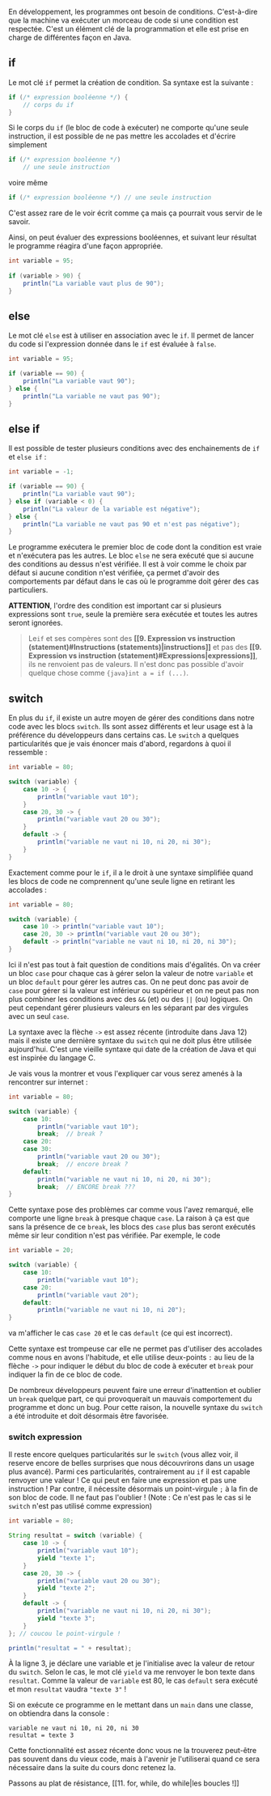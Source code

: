 En développement, les programmes ont besoin de conditions. C'est-à-dire que la machine va exécuter un morceau de code si une condition est respectée. C'est un élément clé de la programmation et elle est prise en charge de différentes façon en Java.

## if

Le mot clé `if` permet la création de condition. Sa syntaxe est la suivante :

```java
if (/* expression booléenne */) {
    // corps du if
}
```

Si le corps du `if` (le bloc de code à exécuter) ne comporte qu'une seule instruction, il est possible de ne pas mettre les accolades et d'écrire simplement 

```java
if (/* expression booléenne */)
    // une seule instruction
```

voire même 

```java
if (/* expression booléenne */) // une seule instruction
```

C'est assez rare de le voir écrit comme ça mais ça pourrait vous servir de le savoir.

Ainsi, on peut évaluer des expressions booléennes, et suivant leur résultat le programme réagira d'une façon appropriée.

```java
int variable = 95;
  
if (variable > 90) {
    println("La variable vaut plus de 90");
}
```

## else

Le mot clé `else` est à utiliser en association avec le `if`. Il permet de lancer du code si l'expression donnée dans le `if` est évaluée à `false`.

```java
int variable = 95;

if (variable == 90) {
    println("La variable vaut 90");
} else {
    println("La variable ne vaut pas 90");
}
```

## else if

Il est possible de tester plusieurs conditions avec des enchainements de `if` et `else if` :

```java
int variable = -1;

if (variable == 90) {
    println("La variable vaut 90");
} else if (variable < 0) {
    println("La valeur de la variable est négative");
} else {
    println("La variable ne vaut pas 90 et n'est pas négative");
}
```

Le programme exécutera le premier bloc de code dont la condition est vraie et n'exécutera pas les autres. 
Le bloc `else` ne sera exécuté que si aucune des conditions au dessus n'est vérifiée. Il est à voir comme le choix par défaut si aucune condition n'est vérifiée, ça permet d'avoir des comportements par défaut dans le cas où le programme doit gérer des cas particuliers.

**ATTENTION**, l'ordre des condition est important car si plusieurs expressions sont `true`, seule la première sera exécutée et toutes les autres seront ignorées.

> Le`if` et ses compères sont des **[[9. Expression vs instruction (statement)#Instructions (statements)|instructions]]** et pas des **[[9. Expression vs instruction (statement)#Expressions|expressions]]**, ils ne renvoient pas de valeurs. Il n'est donc pas possible d'avoir quelque chose comme `{java}int a = if (...)`.
## switch

En plus du `if`, il existe un autre moyen de gérer des conditions dans notre code avec les blocs `switch`. Ils sont assez différents et leur usage est à la préférence du développeurs dans certains cas. Le `switch` a quelques particularités que je vais énoncer mais d'abord, regardons à quoi il ressemble :

```java 
int variable = 80;

switch (variable) {
    case 10 -> {
        println("variable vaut 10");
    }
    case 20, 30 -> {
        println("variable vaut 20 ou 30");
    }
    default -> {
        println("variable ne vaut ni 10, ni 20, ni 30");
    }
}
```

Exactement comme pour le `if`, il a le droit à une syntaxe simplifiée quand les blocs de code ne comprennent qu'une seule ligne en retirant les accolades :

```java
int variable = 80;

switch (variable) {
    case 10 -> println("variable vaut 10");
    case 20, 30 -> println("variable vaut 20 ou 30");
    default -> println("variable ne vaut ni 10, ni 20, ni 30");
}
```

Ici il n'est pas tout à fait question de conditions mais d'égalités. On va créer un bloc `case` pour chaque cas à gérer selon la valeur de notre `variable` et un bloc `default` pour gérer les autres cas. On ne peut donc pas avoir de `case` pour gérer si la valeur est inférieur ou supérieur et on ne peut pas non plus combiner les conditions avec des `&&` (et) ou des `||` (ou) logiques. On peut cependant gérer plusieurs valeurs en les séparant par des virgules avec un seul `case`.

La syntaxe avec la flèche `->` est assez récente (introduite dans Java 12) mais il existe une dernière syntaxe du `switch` qui ne doit plus être utilisée aujourd'hui. C'est une vieille syntaxe qui date de la création de Java et qui est inspirée du langage C.

Je vais vous la montrer et vous l'expliquer car vous serez amenés à la rencontrer sur internet :

```java
int variable = 80;

switch (variable) {
    case 10:
        println("variable vaut 10");
        break;  // break ?
    case 20:
    case 30:
        println("variable vaut 20 ou 30");
        break;  // encore break ?
    default:
        println("variable ne vaut ni 10, ni 20, ni 30");
        break;  // ENCORE break ???
}
```

Cette syntaxe pose des problèmes car comme vous l'avez remarqué, elle comporte une ligne `break` à presque chaque `case`. La raison à ça est que sans la présence de ce `break`, les blocs des `case` plus bas seront exécutés même sir leur condition n'est pas vérifiée.
Par exemple, le code
```java
int variable = 20;

switch (variable) {
    case 10:
        println("variable vaut 10");
    case 20:
        println("variable vaut 20");
    default:
        println("variable ne vaut ni 10, ni 20");
}
```
va m'afficher le cas `case 20` et le cas `default` (ce qui est incorrect).

Cette syntaxe est trompeuse car elle ne permet pas d'utiliser des accolades comme nous en avons l'habitude, et elle utilise deux-points `:` au lieu de la flèche `->` pour indiquer le début du bloc de code à exécuter et `break` pour indiquer la fin de ce bloc de code.

De nombreux développeurs peuvent faire une erreur d'inattention et oublier un `break` quelque part, ce qui provoquerait un mauvais comportement du programme et donc un bug. Pour cette raison, la nouvelle syntaxe du `switch` a été introduite et doit désormais être favorisée.

### switch expression

Il reste encore quelques particularités sur le `switch` (vous allez voir, il reserve encore de belles surprises que nous découvrirons dans un usage plus avancé). Parmi ces particularités, contrairement au `if` il est capable renvoyer une valeur ! Ce qui peut en faire une expression et pas une instruction ! Par contre, il nécessite désormais un point-virgule `;` à la fin de son bloc de code. Il ne faut pas l'oublier ! (Note : Ce n'est pas le cas si le `switch` n'est pas utilisé comme expression)

```java
int variable = 80;

String resultat = switch (variable) {
    case 10 -> {
        println("variable vaut 10");
        yield "texte 1";
    }
    case 20, 30 -> {
        println("variable vaut 20 ou 30");
        yield "texte 2";
    }
    default -> {
        println("variable ne vaut ni 10, ni 20, ni 30");
        yield "texte 3";
    }
}; // coucou le point-virgule !

println("resultat = " + resultat);
```

À la ligne 3, je déclare une variable et je l'initialise avec la valeur de retour du `switch`. Selon le cas, le mot clé `yield` va me renvoyer le bon texte dans `resultat`. Comme la valeur de `variable` est 80, le cas `default` sera exécuté et mon `resultat` vaudra `"texte 3"` !

Si on exécute ce programme en le mettant dans un `main` dans une classe, on obtiendra dans la console :
```
variable ne vaut ni 10, ni 20, ni 30
resultat = texte 3
```

Cette fonctionnalité est assez récente donc vous ne la trouverez peut-être pas souvent dans du vieux code, mais à l'avenir je l'utiliserai quand ce sera nécessaire dans la suite du cours donc retenez la.

Passons au plat de résistance, [[11. for, while, do while|les boucles !]]
